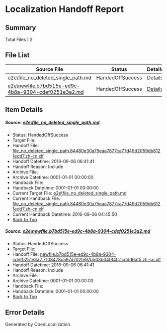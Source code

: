 # <a name='report-top'></a> Localization Handoff Report

## Summary
 Total Files | 2

## File List
 Source File | Status | Details 
 ----------- | ------ | ------- 
 [e2e\file_no_deleted_single_path.md](https://github.com/OpenLocalizationTestOrg/ol-test0/blob/1767f1e55e6e3be7ae9e3941d81725958da8c53d/e2e/file_no_deleted_single_path.md) | HandedOffSuccess | [Details](#b43cf9b043c4cb6318545b2e3ce767c17b0269f23)
 [e2e\newfile.b7bd515e-ed9c-4b8a-9304-cdef0251e3a2.md](https://github.com/OpenLocalizationTestOrg/ol-test0/blob/1767f1e55e6e3be7ae9e3941d81725958da8c53d/e2e/newfile.b7bd515e-ed9c-4b8a-9304-cdef0251e3a2.md) | HandedOffSuccess | [Details](#1484414449b0d7fe151c5136018442ae8ba88d8a5)

## Item Details
##### <a name='b43cf9b043c4cb6318545b2e3ce767c17b0269f23'></a> Source: [e2e\file_no_deleted_single_path.md](https://github.com/OpenLocalizationTestOrg/ol-test0/blob/1767f1e55e6e3be7ae9e3941d81725958da8c53d/e2e/file_no_deleted_single_path.md)
* Status: HandedOffSuccess
* Target File: 
* Handoff File: [file_no_deleted_single_path.84480e30a75eaa7877ca77d49d2059db6121edd7.zh-cn.xlf](https://github.com/OpenLocalizationTestOrg/ol-test0-handoff/blob/3f27b29eac3f2c51bd793b361875fb4324b4eb64/ol-handoff/OpenLocalizationTestOrg/ol-test0-zhcn/ci/mt/file_no_deleted_single_path.84480e30a75eaa7877ca77d49d2059db6121edd7.zh-cn.xlf)
* Handoff Datetime: 2016-09-06 06:41:41
* Handoff Reason: Include
* Archive File: 
* Archive Datetime: 0001-01-01 00:00:00
* Handback File: 
* Handback Datetime: 0001-01-01 00:00:00
* Current Target File: [e2e\file_no_deleted_single_path.md](https://github.com/OpenLocalizationTestOrg/ol-test0-zhcn/blob/7f78dcb80e09f73dfb193cf8b80328fd1b4ce079/e2e/file_no_deleted_single_path.md)
* Current Handback File: [file_no_deleted_single_path.84480e30a75eaa7877ca77d49d2059db6121edd7.zh-cn.xlf](https://github.com/OpenLocalizationTestOrg/ol-test0-handback/blob/a064b76afbaa107f11522ea83c310caa5339e059/ol-handback/OpenLocalizationTestOrg/ol-test0-zhcn/ci/mt/file_no_deleted_single_path.84480e30a75eaa7877ca77d49d2059db6121edd7.zh-cn.xlf)
* Current Handback Datetime: 2016-09-06 04:45:50
* [Back to Top](#report-top)

##### <a name='1484414449b0d7fe151c5136018442ae8ba88d8a5'></a> Source: [e2e\newfile.b7bd515e-ed9c-4b8a-9304-cdef0251e3a2.md](https://github.com/OpenLocalizationTestOrg/ol-test0/blob/1767f1e55e6e3be7ae9e3941d81725958da8c53d/e2e/newfile.b7bd515e-ed9c-4b8a-9304-cdef0251e3a2.md)
* Status: HandedOffSuccess
* Target File: 
* Handoff File: [newfile.b7bd515e-ed9c-4b8a-9304-cdef0251e3a2.7108478c597d702fe97b503b040f4fc1cddd6af5.zh-cn.xlf](https://github.com/OpenLocalizationTestOrg/ol-test0-handoff/blob/3f27b29eac3f2c51bd793b361875fb4324b4eb64/ol-handoff/OpenLocalizationTestOrg/ol-test0-zhcn/ci/mt/newfile.b7bd515e-ed9c-4b8a-9304-cdef0251e3a2.7108478c597d702fe97b503b040f4fc1cddd6af5.zh-cn.xlf)
* Handoff Datetime: 2016-09-06 06:41:41
* Handoff Reason: Include
* Archive File: 
* Archive Datetime: 0001-01-01 00:00:00
* Handback File: 
* Handback Datetime: 0001-01-01 00:00:00
* [Back to Top](#report-top)


## Error Details

Generated by OpenLocalization.
